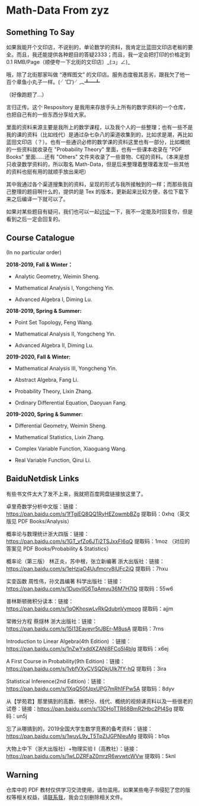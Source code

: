 # Math-Data From zyz

## Something To Say

如果我能开个文印店，不说别的，单论数学的资料，我肯定比蓝田文印店老板的要全。而且，我还能提供各种题目的答疑2333；而且，我一定会把打印的价格定到 0.1 RMB/Page（顺便夸一下北街的文印店）\_(:з」∠)\_

哦，除了北街那家叫做 “港辉图文” 的文印店。服务态度极其恶劣，跟我欠了他一百个章鱼小丸子一样。(╯‵□′)╯︵┻━┻

（好像跑题了...）

言归正传。这个 Respository 是我用来存放手头上所有的数学资料的一个仓库，也把自己有的一些东西分享给大家。

里面的资料来源主要是我所上的数学课程，以及我个人的一些整理；也有一些不是我的课的资料（比如线代）是通过杂七杂八的渠道收集到的，比如求是潮，再比如蓝田文印店（？）。也有一些通识必修的数学课的资料这里也有一部分，比如概统的一些资料就收录在 "Probability Theory" 里面，也有一些课本收录在 "PDF Books" 里面……还有 "Others" 文件夹收录了一些普物、C程的资料。（本来是想只收录数学资料的，所以取名 Math-Data，但是后来整理着整理着发现一些其他的资料也挺有用的就顺手放出来吧）

其中我通过各个渠道搜集到的资料，呈现的形式与我所接触到的一样；而那些我自己整理的题目啊什么的，提供的是 Tex 的版本，更新起来比较方便，各位下载下来之后编译一下就可以了。

如果对某些题目有疑问，我们也可以一起[讨论](mailto:3180102113@zju.edu.cn)一下，我不一定能及时回复你，但是看到之后一定会回复的。

## Course Catalogue

(In no particular order)

**2018-2019, Fall & Winter：**

* Analytic Geometry, Weimin Sheng.

* Mathematical Analysis I, Yongcheng Yin.

* Advanced Algebra I, Diming Lu.

**2018-2019, Spring & Summer:**

* Point Set Topology, Feng Wang.

* Mathematical Analysis II, Yongcheng Yin.

* Advanced Algebra II, Diming Lu.

**2019-2020, Fall & Winter:**

* Mathematical Analysis III, Yongcheng Yin.

* Abstract Algebra, Fang Li.

* Probability Theory, Lixin Zhang.

* Ordinary Differential Equation, Daoyuan Fang.

**2019-2020, Spring & Summer:**

* Differential Geometry, Weimin Sheng.

* Mathematical Statistics, Lixin Zhang.

* Complex Variable Function, Xiaoguang Wang.

* Real Variable Function, Qirui Li.

## BaiduNetdisk Links

有些书文件太大了发不上来，我就把百度网盘链接放这里了。

卓里奇数学分析中文版：链接：https://pan.baidu.com/s/1fTgjEQ8QQ1RyHEZowmbBZg 提取码：0xhq（英文版见 PDF Books/Analysis）

概率论与数理统计浙大四版：链接：https://pan.baidu.com/s/1GT_vfZo6JTi2TSJxxFI6qQ 提取码：1moz （对应的答案见 PDF Books/Probability & Statistics）

概率论（第三版） 林正炎，苏中根，张立新编著 浙大出版社：链接：https://pan.baidu.com/s/1eHzjaO4Uufmcrv8lUFc2iQ 提取码：7hxu 

实变函数 周性伟，孙文昌编著 科学出版社：链接：https://pan.baidu.com/s/1DuovllG6TqAmvu36M7H7lQ 提取码：55w6 

普林斯顿微积分读本：链接：https://pan.baidu.com/s/1qOKhoswLvRkQdubnVympog 提取码：ajjm 

常微分方程 蔡燧林 浙大出版社：链接：https://pan.baidu.com/s/15I13Eayevr5tJBEr-M8usA 提取码：7rns 

Introduction to Linear Algebra(4th Edition) ：链接：https://pan.baidu.com/s/1nZwYxddXZANl8FCo5l4blg 提取码：x6ej 

A First Course in Probability(9th Edition)：链接：https://pan.baidu.com/s/1vbfVXyCVSQDkjUlk7fY-hQ 提取码：3ira

Statistical Inference(2nd Edition)：链接：https://pan.baidu.com/s/1XqQ50fJpxUPG7mRh1FPw5A 提取码：8dyv 

从【学苑君】那里搞到的高数、微积分、线代、概统的视频课资料以及一些很老的试卷：链接：https://pan.baidu.com/s/13DHoTTR68BmR2Hbc2PI4Sg 提取码：un5j

忘了从哪搞到的，2019全国大学生数学竞赛的备考资料：链接：https://pan.baidu.com/s/1wuyL9y_T5TpZIJGPNleuMg 提取码：b1qs

大物上中下（浙大出版社）+物理实验 I（高教社）：链接：https://pan.baidu.com/s/1wLDZRFaZ0mrzR6wvwtcWVw 提取码：5knl 

## Warning

仓库中的 PDF 教材仅供学习交流使用，请勿滥用。如果某些电子书侵犯了您的版权等相关权益，请[联系我](mailto:3180102113@zju.edu.cn)，我会立刻删除相关文件。
